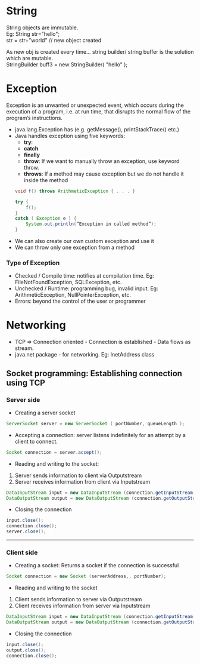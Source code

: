# String
String objects are immutable. <br>Eg: String str="hello";<br>
str = str+"world" // new object created

As new obj is created every time... string builder/ string buffer is the solution which are mutable.<br>
StringBuilder buff3 = new StringBuilder( "hello" );


# Exception
Exception is an unwanted or unexpected event, which occurs during the execution of a program, i.e. at run time, that disrupts the normal flow of the program’s instructions.

- java.lang.Exception has (e.g. getMessage(), printStackTrace() etc.)
- Java handles exception using five keywords: 
    - **try**:
    - **catch**
    - **finally**
    - **throw**: If we want to manually throw an exception, use keyword throw.
    - **throws**: If a method may cause exception but we do not handle it inside the method
    ```java 
    void f() throws ArithmeticException { . . . }
    ```
    ```java
    try {
        f();
    }
    catch ( Exception e ) {
        System.out.println(“Exception in called method”);
    }
    ```
- We can also create our own custom exception and use it
- We can throw only one exception from a method

### Type of Exception
- Checked / Compile time: notifies at compilation time. Eg: FileNotFoundException, SQLException, etc.
- Unchecked / Runtime: programming bug, invalid input. Eg: ArithmeticException, NullPointerException, etc.
- Errors: beyond the control of the user or programmer

# Networking

- TCP => Connection oriented - Connection is established - Data flows as stream.
- java.net package - for networking. Eg: InetAddress class

## Socket programming: Establishing connection using TCP 
### Server side
- Creating a server socket
```java
ServerSocket server = new ServerSocket ( portNumber, queueLength );
```

- Accepting a connection: server listens indefinitely for an attempt by a client to connect.
```java 
Socket connection = server.accept();
```

- Reading and writing to the socket: 
1. Server sends information to client via Outputstream
2. Server receives information from client via Inputstream
```java
DataInputStream input = new DataInputStream (connection.getInputStream());
DataOutputStream output = new DataOutputStream (connection.getOutputStream());
```
- Closing the connection
```java
input.close();
connection.close();
server.close();
```
---
### Client side
- Creating a socket: Returns a socket if the connection is successful
```java
Socket connection = new Socket (serverAddress,, portNumber);
```
- Reading and writing to the socket
1. Client sends information to server via Outputstream
2. Client receives information from server via Inputstream
```java
DataInputStream input = new DataInputStream (connection.getInputStream());
DataOutputStream output = new DataOutputStream (connection.getOutputStream());
```
- Closing the connection
```java
input.close();
output.close();
connection.close();
```
